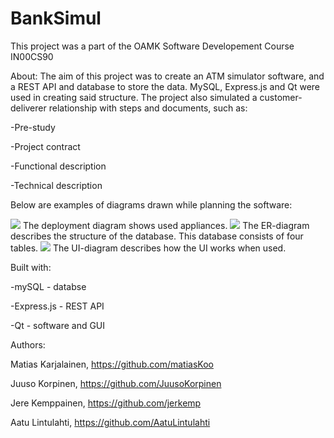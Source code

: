 # BankSimul

This project was a part of the OAMK Software Developement Course IN00CS90

About:
The aim of this project was to create an ATM simulator software, and a REST API and database to store the data. MySQL, Express.js and Qt were used in creating said structure. The project also simulated a customer-deliverer relationship with steps and documents, such as:


-Pre-study

-Project contract

-Functional description

-Technical description


Below are examples of diagrams drawn while planning the software:


<img src="readme_deploymentdiagram.png">
The deployment diagram shows used appliances.

<img src="readme_erdiagram.png">
The ER-diagram describes the structure of the database. This database consists of four tables.

<img src="readme_uidiagram.png">
The UI-diagram describes how the UI works when used.

Built with:

-mySQL - databse

-Express.js - REST API

-Qt - software and GUI

Authors:

Matias Karjalainen, https://github.com/matiasKoo

Juuso Korpinen, https://github.com/JuusoKorpinen

Jere Kemppainen, https://github.com/jerkemp

Aatu Lintulahti, https://github.com/AatuLintulahti
